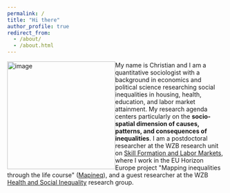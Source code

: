 ```yaml
---
permalink: /
title: "Hi there"
author_profile: true
redirect_from: 
  - /about/
  - /about.html
---
```



<img src="http://christian-koenig.github.io/images/pic2.JPG" alt="image" style="float:left;width:250"/>


My name is Christian and I am a quantitative sociologist with a background in economics and political science researching social inequalities in housing, health, education, and labor market attainment. My research agenda centers particularly on the **socio-spatial dimension of causes, patterns, and consequences of inequalities**.
I am a postdoctoral researcher at the WZB research unit on [Skill Formation and Labor Markets](https://wzb.eu/en/research/dynamics-of-social-inequalities/skill-formation-and-labor-markets), where I work in the EU Horizon Europe project "Mapping inequalities through the life course" ([Mapineq](https://mapineq.eu/)), and a guest researcher at the WZB [Health and Social Inequality](https://wzb.eu/en/research/dynamics-of-social-inequalities/health-and-social-inequality) research group. 
